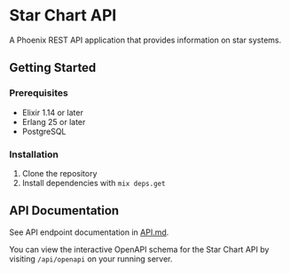 # Star Chart API

A Phoenix REST API application that provides information on star systems.

## Getting Started

### Prerequisites

- Elixir 1.14 or later
- Erlang 25 or later
- PostgreSQL

### Installation

1. Clone the repository
2. Install dependencies with `mix deps.get`

## API Documentation

See API endpoint documentation in [API.md](./API.md).

You can view the interactive OpenAPI schema for the Star Chart API by visiting `/api/openapi` on your running server.
